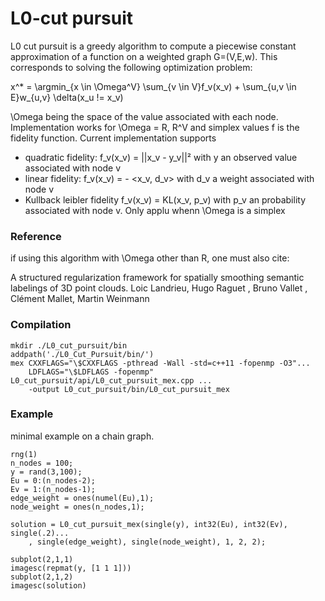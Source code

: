 # L0-cut pursuit

L0 cut pursuit is a greedy algorithm to compute a piecewise constant approximation of a function on a weighted graph G=(V,E,w).
This corresponds to solving the following optimization problem:

x^* = \argmin_{x \in \Omega^V} \sum_{v \in V}f_v(x_v) + \sum_{u,v \in E}w_{u,v} \delta(x_u != x_v)

\Omega being the space of the value associated with each node. Implementation works for \Omega = R, R^V and simplex values
f is the fidelity function. Current implementation supports 
  - quadratic fidelity: f_v(x_v) = ||x_v - y_v||² with y an observed value associated with node v
  - linear fidelity: f_v(x_v) = - <x_v, d_v> with d_v a weight associated with node v
  - Kullback leibler fidelity f_v(x_v) = KL(x_v, p_v) with p_v an probability associated with node v. Only applu whenn \Omega is a simplex

### Reference
if using this algorithm with \Omega other than R, one must also cite:

A structured regularization framework for spatially smoothing semantic labelings of 3D point clouds.
Loic Landrieu, Hugo Raguet , Bruno Vallet , Clément Mallet, Martin Weinmann

### Compilation
```
mkdir ./L0_cut_pursuit/bin
addpath('./L0_Cut_Pursuit/bin/')
mex CXXFLAGS="\$CXXFLAGS -pthread -Wall -std=c++11 -fopenmp -O3"...
    LDFLAGS="\$LDFLAGS -fopenmp" L0_cut_pursuit/api/L0_cut_pursuit_mex.cpp ...
    -output L0_cut_pursuit/bin/L0_cut_pursuit_mex
```    
 ### Example
 
minimal example on a chain graph.
```
rng(1)
n_nodes = 100;
y = rand(3,100);
Eu = 0:(n_nodes-2);
Ev = 1:(n_nodes-1);
edge_weight = ones(numel(Eu),1);
node_weight = ones(n_nodes,1);

solution = L0_cut_pursuit_mex(single(y), int32(Eu), int32(Ev), single(.2)...
    , single(edge_weight), single(node_weight), 1, 2, 2);

subplot(2,1,1)
imagesc(repmat(y, [1 1 1]))
subplot(2,1,2)
imagesc(solution)
```
